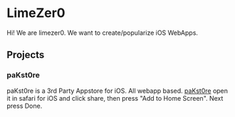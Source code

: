 # LimeZer0
Hi! We are limezer0. We want to create/popularize iOS WebApps.
## Projects
### paKst0re
paKst0re is a 3rd Party Appstore for iOS. All webapp based.
[paKst0re](https://pak.thekyte.net)
open it in safari for iOS and click share, then press "Add to Home Screen". Next press Done.
